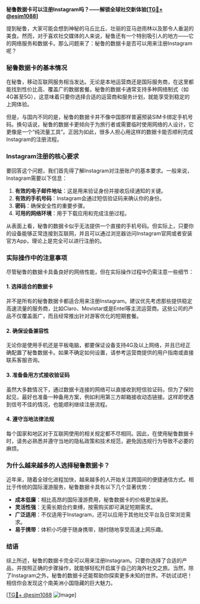 **秘鲁数据卡可以注册Instagram吗？——解锁全球社交新体验[[TG💪+ @esim1088](https://t.me/s/esim1088)]**

提到秘鲁，大家可能会想到神秘的马丘比丘、壮丽的亚马逊雨林以及那令人垂涎的美食。然而，对于喜欢社交媒体的人来说，秘鲁还有一个特别吸引人的地方——它的网络服务和数据卡。那么问题来了：秘鲁的数据卡是否可以用来注册Instagram呢？

### 秘鲁数据卡的基本情况

在秘鲁，移动互联网服务相当发达。无论是本地运营商还是国际服务商，在这里都能找到性价比高、覆盖广的数据套餐。秘鲁的数据卡通常支持多种网络制式（如4G甚至5G），这意味着只要你选择合适的运营商和服务计划，就能享受到稳定的上网体验。

但是，与国内不同的是，秘鲁的数据卡并不像中国那样普遍预装SIM卡绑定手机号码。换句话说，秘鲁的数据卡更倾向于为旅行者或需要临时使用网络的人设计，它更像是一个“纯流量工具”。正因为如此，很多人担心用这样的数据卡能否顺利完成Instagram的注册流程。

### Instagram注册的核心要求

要回答这个问题，我们首先得了解Instagram对注册账户的基本要求。一般来说，Instagram需要以下信息：

1. **有效的电子邮件地址**：这是用来验证身份并接收后续通知的关键。
2. **有效的手机号码**：Instagram会通过短信验证码来确认你的身份。
3. **密码**：确保安全性的重要步骤。
4. **可用的网络环境**：用于下载应用和完成注册过程。

从表面上看，秘鲁的数据卡似乎无法提供一个直接的手机号码。但实际上，只要你的设备能够正常连接到互联网，并且可以通过浏览器访问Instagram官网或者安装官方App，理论上是完全可以进行注册的。

### 实际操作中的注意事项

尽管秘鲁的数据卡具备良好的网络性能，但在实际操作过程中仍需注意一些细节：

#### 1. **选择适合的数据卡**
并不是所有的秘鲁数据卡都适合用来注册Instagram。建议优先考虑那些提供稳定高速流量的服务商，比如Claro、Movistar或是Entel等主流运营商。这些公司的产品不仅覆盖面广，而且经常推出针对游客优化的短期套餐。

#### 2. **确保设备兼容性**
无论你是使用手机还是平板电脑，都要保证设备支持4G及以上网络，并且已经正确配置了秘鲁数据卡。如果不确定如何设置，请参考运营商提供的用户指南或直接联系客服咨询。

#### 3. **准备备用方式接收验证码**
虽然大多数情况下，通过数据卡连接的网络可以直接收到短信验证码，但为了保险起见，最好也准备一种备用方案，例如利用第三方邮箱接收动态链接。这样即使遇到信号不佳的情况，也能顺利继续注册流程。

#### 4. **遵守当地法律法规**
每个国家和地区对于互联网使用的相关规定都不尽相同。因此，在使用秘鲁数据卡时，请务必熟悉并遵守当地的隐私政策和技术规范，避免因违规行为导致不必要的麻烦。

### 为什么越来越多的人选择秘鲁数据卡？

近年来，随着全球化进程加快，越来越多的人开始关注跨国间的便捷通信方式。相比于传统的国际漫游服务，秘鲁数据卡具有以下几个显著优势：

- **成本低廉**：相比高昂的国际漫游费用，秘鲁数据卡的价格更加亲民。
- **灵活性强**：无需长期合约束缚，按需购买即可满足短期需求。
- **广泛适用**：不仅适用于Instagram，还可以应用于其他社交平台及日常浏览需求。
- **易于携带**：体积小巧便于随身携带，随时随地享受高速上网乐趣。

### 结语

综上所述，秘鲁的数据卡完全可以用来注册Instagram。只要你选择了合适的产品，并按照正确的步骤操作，就能够轻松开启属于自己的海外社交之旅。当然，除了Instagram之外，秘鲁的数据卡还能帮助你探索更多未知的世界。不妨试试吧！相信你会发现这个南美洲小国隐藏的巨大魅力。

[[TG💪+ @esim1088](https://t.me/s/esim1088) ![Image](https://i.postimg.cc/4NQfJmqS/Snipaste-2025-05-13-00-14-12.png)]